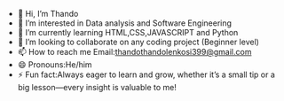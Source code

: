 - 👋 Hi, I’m Thando
- 👀 I’m interested in Data analysis and Software Engineering 
- 🌱 I’m currently learning HTML,CSS,JAVASCRIPT and Python
- 💞️ I’m looking to collaborate on any coding project (Beginner level)
- 📫 How to reach me Email:thandothandolenkosi399@gmail.com
- 😄 Pronouns:He/him
- ⚡ Fun fact:Always eager to learn and grow, whether it’s a small tip or a big lesson—every insight is valuable to me!

<!---
ThandoSA/ThandoSA is a ✨ special ✨ repository because its `README.md` (this file) appears on your GitHub profile.
You can click the Preview link to take a look at your changes.
--->
